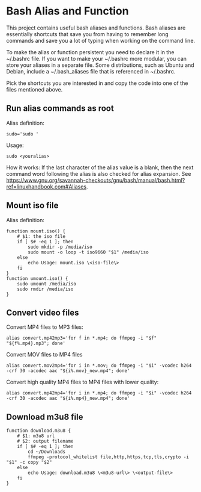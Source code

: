 # Bash Alias and Function

This project contains useful bash aliases and functions. Bash aliases are essentially shortcuts that save you from having to remember long commands and save you a lot of typing when working on the command line.

To make the alias or function persistent you need to declare it in the ~/.bashrc file. If you want to make your ~/.bashrc more modular, you can store your aliases in a separate file. Some distributions, such as Ubuntu and Debian, include a ~/.bash_aliases file that is referenced in ~/.bashrc.

Pick the shortcuts you are interested in and copy the code into one of the files mentioned above. 

## Run alias commands as root

Alias definition:
```
sudo='sudo '
```

Usage: 
```
sudo <youralias>
```

How it works:
If the last character of the alias value is a blank, then the next command word following the alias is also checked for alias expansion. 
See <https://www.gnu.org/savannah-checkouts/gnu/bash/manual/bash.html?ref=linuxhandbook.com#Aliases>.

## Mount iso file

Alias definition:
```
function mount.iso() {
    # $1: the iso file
    if [ $# -eq 1 ]; then
        sudo mkdir -p /media/iso 
        sudo mount -o loop -t iso9660 "$1" /media/iso
    else
        echo Usage: mount.iso \<iso-file\>
    fi
}
function umount.iso() {
    sudo umount /media/iso
    sudo rmdir /media/iso
}
```

## Convert video files

Convert MP4 files to MP3 files:
```
alias convert.mp42mp3='for f in *.mp4; do ffmpeg -i "$f" "${f%.mp4}.mp3"; done'
```

Convert MOV files to MP4 files
```
alias convert.mov2mp4='for i in *.mov; do ffmpeg -i "$i" -vcodec h264 -crf 30 -acodec aac "${i%.mov}_new.mp4"; done'
```

Convert high quality MP4 files to MP4 files with lower quality:
```
alias convert.mp42mp4='for i in *.mp4; do ffmpeg -i "$i" -vcodec h264 -crf 30 -acodec aac "${i%.mp4}_new.mp4"; done'
```

## Download m3u8 file

```
function download.m3u8 {
    # $1: m3u8 url
    # $2: output filename
    if [ $# -eq 1 ]; then
        cd ~/Downloads
        ffmpeg -protocol_whitelist file,http,https,tcp,tls,crypto -i "$1" -c copy "$2"
    else
        echo Usage: download.m3u8 \<m3u8-url\> \<output-file\>
    fi
}
```

